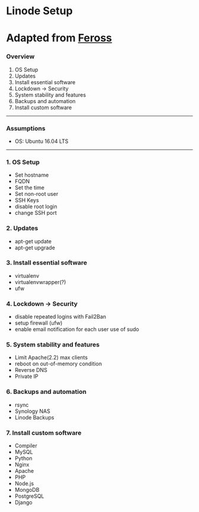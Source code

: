 # Linode Setup

# Adapted from [Feross](https://feross.org/how-to-setup-your-linode/)


### Overview
1. OS Setup
2. Updates
3. Install essential software
4. Lockdown -> Security
5. System stability and features
6. Backups and automation
7. Install custom software
---
### Assumptions
- OS: Ubuntu 16.04 LTS
---
### 1. OS Setup
- Set hostname
- FQDN
- Set the time
- Set non-root user
- SSH Keys
- disable root login
- change SSH port

### 2. Updates
- apt-get update
- apt-get upgrade

### 3. Install essential software
- virtualenv
- virtualenvwrapper(?)
- ufw

### 4. Lockdown -> Security
- disable repeated logins with Fail2Ban
- setup firewall (ufw)
- enable email notification for each user use of sudo

### 5. System stability and features
- Limit Apache(2.2) max clients
- reboot on out-of-memory condition
- Reverse DNS
- Private IP

### 6. Backups and automation
- rsync
- Synology NAS
- Linode Backups

### 7. Install custom software
- Compiler
- MySQL
- Python
- Nginx
- Apache
- PHP
- Node.js
- MongoDB
- PostgreSQL
- Django
